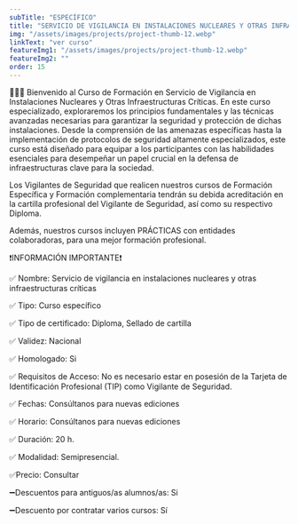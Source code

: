 ```yaml
---
subTitle: "ESPECÍFICO" 
title: "SERVICIO DE VIGILANCIA EN INSTALACIONES NUCLEARES Y OTRAS INFRAESTRUCTURAS CRÍTICAS"
img: "/assets/images/projects/project-thumb-12.webp"
linkText: "ver curso"
featureImg1: "/assets/images/projects/project-thumb-12.webp"
featureImg2: ""
order: 15
---
```

👮‍♂️👮 Bienvenido al Curso de Formación en Servicio de Vigilancia en Instalaciones Nucleares y Otras Infraestructuras 
Críticas. En este curso especializado, exploraremos los principios fundamentales y las técnicas avanzadas necesarias 
para garantizar la seguridad y protección de dichas instalaciones. Desde la comprensión de las amenazas específicas 
hasta la implementación de protocolos de seguridad altamente especializados, este curso está diseñado para equipar a los 
participantes con las habilidades esenciales para desempeñar un papel crucial en la defensa de infraestructuras clave 
para la sociedad.

Los Vigilantes de Seguridad que realicen nuestros cursos de Formación Específica y Formación complementaria tendrán su debida acreditación en la cartilla profesional del Vigilante de Seguridad, así como su respectivo Diploma. 

Además, nuestros cursos incluyen PRÁCTICAS con entidades colaboradoras, para una mejor formación profesional.

❗️INFORMACIÓN IMPORTANTE❗️

✅ Nombre: Servicio de vigilancia en instalaciones nucleares y otras infraestructuras críticas

✅ Tipo: Curso específico

✅ Tipo de certificado: Diploma, Sellado de cartilla

✅ Validez: Nacional

✅ Homologado: Si

✅ Requisitos de Acceso: No es necesario estar en posesión de la Tarjeta de Identificación Profesional (TIP) como Vigilante de Seguridad.

✅ Fechas: Consúltanos para nuevas ediciones

✅ Horario: Consúltanos para nuevas ediciones

✅ Duración: 20 h.

✅ Modalidad: Semipresencial.

✅Precio: Consultar

➖Descuentos para antiguos/as alumnos/as: Si

➖Descuento por contratar varios cursos: Sí